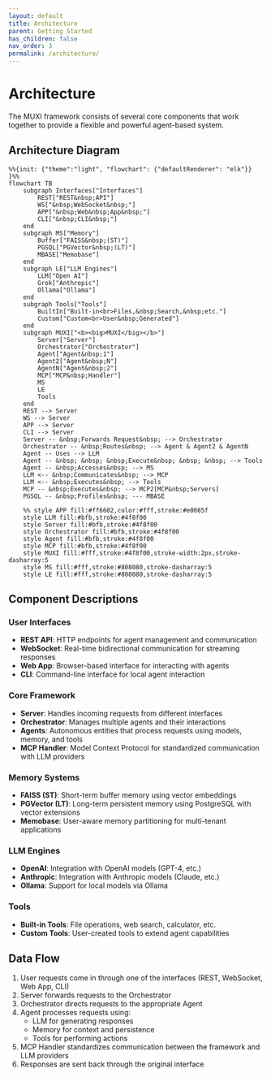 ```yaml
---
layout: default
title: Architecture
parent: Getting Started
has_children: false
nav_order: 3
permalink: /architecture/
---
```

# Architecture

The MUXI framework consists of several core components that work together to provide a flexible and powerful agent-based system.

## Architecture Diagram

```mermaid
%%{init: {"theme":"light", "flowchart": {"defaultRenderer": "elk"}} }%%
flowchart TB
    subgraph Interfaces["Interfaces"]
        REST["REST&nbsp;API"]
        WS["&nbsp;WebSocket&nbsp;"]
        APP["&nbsp;Web&nbsp;App&nbsp;"]
        CLI["&nbsp;CLI&nbsp;"]
    end
    subgraph MS["Memory"]
        Buffer["FAISS&nbsp;(ST)"]
        PGSQL["PGVector&nbsp;(LT)"]
        MBASE["Memobase"]
    end
    subgraph LE["LLM Engines"]
        LLM["Open AI"]
        Grok["Anthropic"]
        Ollama["Ollama"]
    end
    subgraph Tools["Tools"]
        BuiltIn["Built-in<br>Files,&nbsp;Search,&nbsp;etc."]
        Custom["Custom<br>User&nbsp;Generated"]
    end
    subgraph MUXI["<b><big>MUXI</big></b>"]
        Server["Server"]
        Orchestrator["Orchestrator"]
        Agent["Agent&nbsp;1"]
        Agent2["Agent&nbsp;N"]
        AgentN["Agent&nbsp;2"]
        MCP["MCP&nbsp;Handler"]
        MS
        LE
        Tools
    end
    REST --> Server
    WS --> Server
    APP --> Server
    CLI --> Server
    Server -- &nbsp;Forwards Request&nbsp; --> Orchestrator
    Orchestrator -- &nbsp;Routes&nbsp; --> Agent & Agent2 & AgentN
    Agent -- Uses --> LLM
    Agent -- &nbsp; &nbsp; &nbsp;Execute&nbsp; &nbsp; &nbsp; --> Tools
    Agent -- &nbsp;Accesses&nbsp; --> MS
    LLM <-- &nbsp;Communicates&nbsp; --> MCP
    LLM <-- &nbsp;Executes&nbsp; --> Tools
    MCP -- &nbsp;Executes&nbsp; --> MCP2[MCP&nbsp;Servers]
    PGSQL -- &nbsp;Profiles&nbsp; --- MBASE

    %% style APP fill:#ff6602,color:#fff,stroke:#e0085f
    style LLM fill:#bfb,stroke:#4f8f00
    style Server fill:#bfb,stroke:#4f8f00
    style Orchestrator fill:#bfb,stroke:#4f8f00
    style Agent fill:#bfb,stroke:#4f8f00
    style MCP fill:#bfb,stroke:#4f8f00
    style MUXI fill:#fff,stroke:#4f8f00,stroke-width:2px,stroke-dasharray:5
    style MS fill:#fff,stroke:#808080,stroke-dasharray:5
    style LE fill:#fff,stroke:#808080,stroke-dasharray:5
```

## Component Descriptions

### User Interfaces
- **REST API**: HTTP endpoints for agent management and communication
- **WebSocket**: Real-time bidirectional communication for streaming responses
- **Web App**: Browser-based interface for interacting with agents
- **CLI**: Command-line interface for local agent interaction

### Core Framework
- **Server**: Handles incoming requests from different interfaces
- **Orchestrator**: Manages multiple agents and their interactions
- **Agents**: Autonomous entities that process requests using models, memory, and tools
- **MCP Handler**: Model Context Protocol for standardized communication with LLM providers

### Memory Systems
- **FAISS (ST)**: Short-term buffer memory using vector embeddings
- **PGVector (LT)**: Long-term persistent memory using PostgreSQL with vector extensions
- **Memobase**: User-aware memory partitioning for multi-tenant applications

### LLM Engines
- **OpenAI**: Integration with OpenAI models (GPT-4, etc.)
- **Anthropic**: Integration with Anthropic models (Claude, etc.)
- **Ollama**: Support for local models via Ollama

### Tools
- **Built-in Tools**: File operations, web search, calculator, etc.
- **Custom Tools**: User-created tools to extend agent capabilities

## Data Flow

1. User requests come in through one of the interfaces (REST, WebSocket, Web App, CLI)
2. Server forwards requests to the Orchestrator
3. Orchestrator directs requests to the appropriate Agent
4. Agent processes requests using:
   - LLM for generating responses
   - Memory for context and persistence
   - Tools for performing actions
5. MCP Handler standardizes communication between the framework and LLM providers
6. Responses are sent back through the original interface
